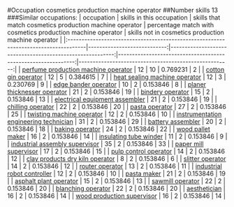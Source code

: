 #Occupation cosmetics production machine operator
##Number skills 13
###Similar occupations:
| occupation                                                                          |   skills in this occupation |   skills that match cosmetics production machine operator |   percentage match with cosmetics production machine operator |   skills not in cosmetics production machine operator |
|:------------------------------------------------------------------------------------|----------------------------:|----------------------------------------------------------:|--------------------------------------------------------------:|------------------------------------------------------:|
| [perfume production machine operator](perfume_production_machine_operator.md)       |                          12 |                                                        10 |                                                      0.769231 |                                                     2 |
| [cotton gin operator](cotton_gin_operator.md)                                       |                          12 |                                                         5 |                                                      0.384615 |                                                     7 |
| [heat sealing machine operator](heat_sealing_machine_operator.md)                   |                          12 |                                                         3 |                                                      0.230769 |                                                     9 |
| [edge bander operator](edge_bander_operator.md)                                     |                          10 |                                                         2 |                                                      0.153846 |                                                     8 |
| [planer thicknesser operator](planer_thicknesser_operator.md)                       |                          21 |                                                         2 |                                                      0.153846 |                                                    19 |
| [bindery operator](bindery_operator.md)                                             |                          15 |                                                         2 |                                                      0.153846 |                                                    13 |
| [electrical equipment assembler](electrical_equipment_assembler.md)                 |                          21 |                                                         2 |                                                      0.153846 |                                                    19 |
| [chilling operator](chilling_operator.md)                                           |                          22 |                                                         2 |                                                      0.153846 |                                                    20 |
| [pasta operator](pasta_operator.md)                                                 |                          27 |                                                         2 |                                                      0.153846 |                                                    25 |
| [twisting machine operator](twisting_machine_operator.md)                           |                          12 |                                                         2 |                                                      0.153846 |                                                    10 |
| [instrumentation engineering technician](instrumentation_engineering_technician.md) |                          31 |                                                         2 |                                                      0.153846 |                                                    29 |
| [battery assembler](battery_assembler.md)                                           |                          20 |                                                         2 |                                                      0.153846 |                                                    18 |
| [baking operator](baking_operator.md)                                               |                          24 |                                                         2 |                                                      0.153846 |                                                    22 |
| [wood pallet maker](wood_pallet_maker.md)                                           |                          16 |                                                         2 |                                                      0.153846 |                                                    14 |
| [insulating tube winder](insulating_tube_winder.md)                                 |                          11 |                                                         2 |                                                      0.153846 |                                                     9 |
| [industrial assembly supervisor](industrial_assembly_supervisor.md)                 |                          35 |                                                         2 |                                                      0.153846 |                                                    33 |
| [paper mill supervisor](paper_mill_supervisor.md)                                   |                          17 |                                                         2 |                                                      0.153846 |                                                    15 |
| [pulp control operator](pulp_control_operator.md)                                   |                          14 |                                                         2 |                                                      0.153846 |                                                    12 |
| [clay products dry kiln operator](clay_products_dry_kiln_operator.md)               |                           8 |                                                         2 |                                                      0.153846 |                                                     6 |
| [slitter operator](slitter_operator.md)                                             |                          14 |                                                         2 |                                                      0.153846 |                                                    12 |
| [router operator](router_operator.md)                                               |                          13 |                                                         2 |                                                      0.153846 |                                                    11 |
| [industrial robot controller](industrial_robot_controller.md)                       |                          12 |                                                         2 |                                                      0.153846 |                                                    10 |
| [pasta maker](pasta_maker.md)                                                       |                          21 |                                                         2 |                                                      0.153846 |                                                    19 |
| [asphalt plant operator](asphalt_plant_operator.md)                                 |                          15 |                                                         2 |                                                      0.153846 |                                                    13 |
| [sawmill operator](sawmill_operator.md)                                             |                          22 |                                                         2 |                                                      0.153846 |                                                    20 |
| [blanching operator](blanching_operator.md)                                         |                          22 |                                                         2 |                                                      0.153846 |                                                    20 |
| [aesthetician](aesthetician.md)                                                     |                          16 |                                                         2 |                                                      0.153846 |                                                    14 |
| [wood production supervisor](wood_production_supervisor.md)                         |                          16 |                                                         2 |                                                      0.153846 |                                                    14 |
